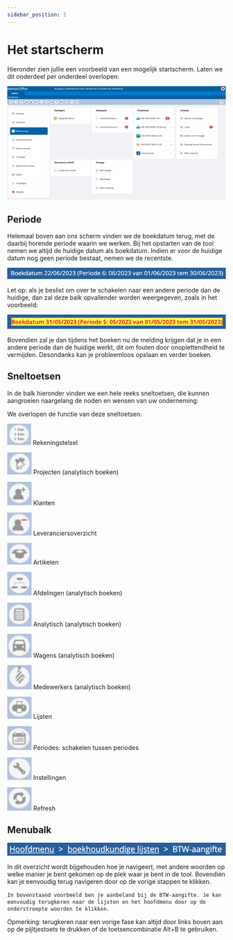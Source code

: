 ```yaml
---
sidebar_position: 1
---
```


# Het startscherm

Hieronder zien jullie een voorbeeld van een mogelijk startscherm. Laten we dit onderdeel
per onderdeel overlopen:

![Alt text](../../resources/image.png)

## Periode

Helemaal boven aan ons scherm vinden we de boekdatum terug, met de daarbij horende periode waarin we werken. Bij het opstarten van de tool nemen we altijd de huidige datum als boekdatum. Indien er voor de huidige datum nog geen periode bestaat, nemen we de recentste. 

![Alt text](../../resources/image-1.png)

Let op: als je beslist om over te schakelen naar een andere periode dan de huidige, dan zal deze balk opvallender worden weergegeven, zoals in het voorbeeld: 

![Alt text](../../resources/image-2.png)

Bovendien zal je dan tijdens het boeken nu de melding krijgen dat je in een andere periode dan de huidige werkt, dit om fouten door onoplettendheid te vermijden. Desondanks kan je probleemloos opslaan en verder boeken. 

## Sneltoetsen

In de balk hieronder vinden we een hele reeks sneltoetsen, die kunnen aangroeien naargelang de noden en wensen van uw onderneming: 

We overlopen de functie van deze sneltoetsen:

![Alt text ](../../resources/image-3.png) Rekeningstelsel

![Alt text](../../resources/image-4.png) Projecten (analytisch boeken)

![Alt text](../../resources/image-5.png) Klanten

![Alt text](../../resources/image-6.png) Leveranciersoverzicht

![Alt text](../../resources/image-8.png) Artikelen

![Alt text](../../resources/image-9.png) Afdelingen (analytisch boeken)

![Alt text](../../resources/image-10.png) Analytisch (analytisch boeken)

![Alt text](../../resources/image-11.png) Wagens (analytisch boeken)

![Alt text](../../resources/image-12.png) Medewerkers (analytisch boeken)

![Alt text](../../resources/image-13.png) Lijsten

![Alt text](../../resources/image-14.png) Periodes: schakelen tussen periodes

![Alt text](../../resources/image-15.png) Instellingen

![Alt text](../../resources/image-16.png) Refresh


## Menubalk

![Alt text](../../resources/image-17.png)

In dit overzicht wordt bijgehouden hoe je navigeert, met andere woorden op welke manier je bent gekomen op de plek waar je bent in de tool. Bovendien kan je eenvoudig terug navigeren door op de vorige stappen te klikken. 

    In bovenstaand voorbeeld ben je aanbeland bij de BTW-aangifte. Je kan eenvoudig terugkeren naar de lijsten en het hoofdmenu door op de onderstreepte woorden te klikken. 

Opmerking: terugkeren naar een vorige fase kan altijd door links boven aan op de pijltjestoets te drukken of de toetsencombinatie Alt+B te gebruiken. 

